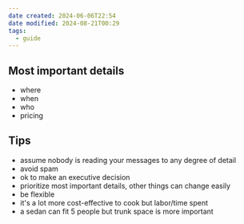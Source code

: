 ```yaml
---
date created: 2024-06-06T22:54
date modified: 2024-08-21T00:29
tags:
  - guide
---
```

## Most important details
- where
- when
- who
- pricing

## Tips
- assume nobody is reading your messages to any degree of detail
- avoid spam
- ok to make an executive decision
- prioritize most important details, other things can change easily
- be flexible
- it's a lot more cost-effective to cook but labor/time spent
- a sedan can fit 5 people but trunk space is more important